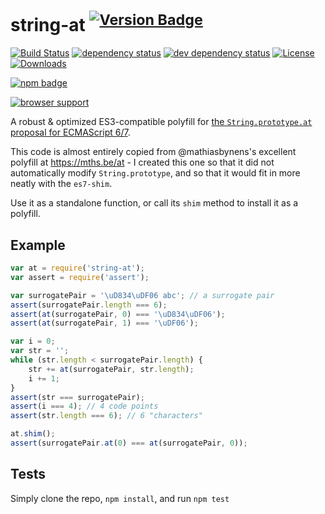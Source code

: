# string-at <sup>[![Version Badge][2]][1]</sup>

[![Build Status][3]][4]
[![dependency status][5]][6]
[![dev dependency status][7]][8]
[![License][license-image]][license-url]
[![Downloads][downloads-image]][downloads-url]

[![npm badge][11]][1]

[![browser support][9]][10]

A robust & optimized ES3-compatible polyfill for [the `String.prototype.at` proposal for ECMAScript 6/7](http://esdiscuss.org/topic/string-prototype-symbolat-improved-string-prototype-charat).

This code is almost entirely copied from @mathiasbynens's excellent polyfill at https://mths.be/at - I created this one so that it did not automatically modify `String.prototype`, and so that it would fit in more neatly with the `es7-shim`.

Use it as a standalone function, or call its `shim` method to install it as a polyfill.

## Example

```js
var at = require('string-at');
var assert = require('assert');

var surrogatePair = '\uD834\uDF06 abc'; // a surrogate pair
assert(surrogatePair.length === 6);
assert(at(surrogatePair, 0) === '\uD834\uDF06');
assert(at(surrogatePair, 1) === '\uDF06');

var i = 0;
var str = '';
while (str.length < surrogatePair.length) {
	str += at(surrogatePair, str.length);
	i += 1;
}
assert(str === surrogatePair);
assert(i === 4); // 4 code points
assert(str.length === 6); // 6 "characters"

at.shim();
assert(surrogatePair.at(0) === at(surrogatePair, 0));
```

## Tests
Simply clone the repo, `npm install`, and run `npm test`

[1]: https://npmjs.org/package/string-at
[2]: http://vb.teelaun.ch/ljharb/string-at.svg
[3]: https://travis-ci.org/ljharb/string-at.svg
[4]: https://travis-ci.org/ljharb/string-at
[5]: https://david-dm.org/ljharb/string-at.svg
[6]: https://david-dm.org/ljharb/string-at
[7]: https://david-dm.org/ljharb/string-at/dev-status.svg
[8]: https://david-dm.org/ljharb/string-at#info=devDependencies
[9]: https://ci.testling.com/ljharb/string-at.png
[10]: https://ci.testling.com/ljharb/string-at
[11]: https://nodei.co/npm/string-at.png?downloads=true&stars=true
[license-image]: http://img.shields.io/npm/l/string-at.svg
[license-url]: LICENSE
[downloads-image]: http://img.shields.io/npm/dm/string-at.svg
[downloads-url]: http://npm-stat.com/charts.html?package=string-at
